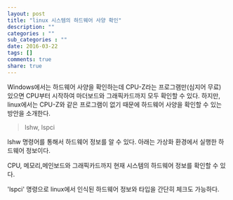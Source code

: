 ```yaml
---
layout: post
title: "linux 시스템의 하드웨어 사양 확인"
description: ""
categories : ""
sub_categories : ""
date: 2016-03-22
tags: []
comments: true
share: true
---
```


Windows에서는 하드웨어 사양을 확인하는데 CPU-Z라는 프로그램만(심지어 무료) 있으면 CPU부터 시작하여 마더보드와 그래픽카드까지
모두 확인할 수 있다. 하지만, linux에서는 CPU-Z와 같은 프로그램이 없기 때문에 하드웨어 사양을 확인할 수 있는 방안을 소개한다.

  

> lshw, lspci

  

lshw 명령어를 통해서 하드웨어 정보를 알 수 있다. 아래는 가상화 환경에서 실행한 하드웨어 정보이다.

CPU, 메모리,메인보드와 그래픽카드까지 현재 시스템의 하드웨어 정보를 확인할 수 있다.

'lspci' 명령으로 linux에서 인식된 하드웨어 정보와 타입을 간단히 체크도 가능하다.

